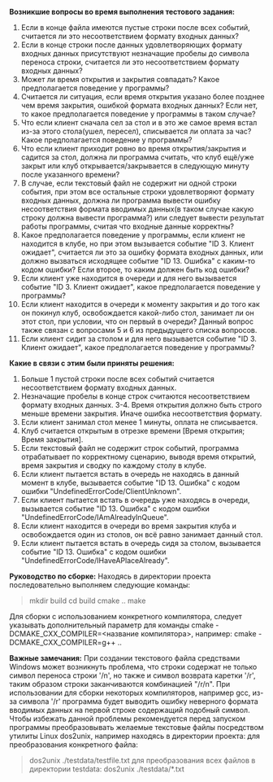**Возникшие вопросы во время выполнения тестового задания:**

1. Если в конце файла имеются пустые строки после всех событий, считается ли это несоответствием формату входных данных?
2. Если в конце строки после данных удовлетворяющих формату входных данных присутствуют незначащие пробелы до символа переноса строки, считается ли это несоответствием формату входных данных?
3. Может ли время открытия и закрытия совпадать? Какое предполагается поведение у программы?
4. Считается ли ситуация, если время открытия указано более позднее чем время закрытия, ошибкой формата входных данных? Если нет, то какое предполагается поведение у программы в таком случае?
5. Что если клиент сначала сел за стол и в это же самое время встал из-за этого стола(ушел, пересел), списывается ли оплата за час? Какое предполагается поведение у программы?
6. Что если клиент приходит ровно во время открытия/закрытия и садится за стол, должна ли программа считать, что клуб ещё/уже закрыт или клуб открывается/закрывается в следующую минуту после указанного времени?
7. В случае, если текстовый файл не содержит ни одной строки события, при этом все остальные строки удовлетворяют формату входных данных, должна ли программа вывести ошибку несоответствия формата вводимых данных(в таком случае какую строку должна вывести программа?) или следует вывести результат работы программы, считая что входные данные корректны?
8. Какое предполагается поведение у программы, если клиент не находится в клубе, но при этом вызывается событие "ID 3. Клиент ожидает", считается ли это за ошибку формата входных данных, или должно вызваться исходящее событие "ID 13. Ошибка" с каким-то кодом ошибки? Если второе, то каким должен быть код ошибки?
9. Если клиент уже находится в очереди и для него вызывается событие "ID 3. Клиент ожидает", какое предполагается поведение у программы?
10. Если клиент находится в очереди к моменту закрытия и до того как он покинул клуб, освобождается какой-либо стол, занимает ли он этот стол, при условии, что он первый в очереди? Данный вопрос также связан с вопросами 5 и 6 из предыдущего списка вопросов.
11. Если клиент сидит за столом и для него вызывается событие "ID 3. Клиент ожидает", какое предполагается поведение у программы?

**Какие в связи с этим были приняты решения:**

1. Больше 1 пустой строки после всех событий считается несоответствием формату входных данных.
2. Незначащие пробелы в конце строк считаются несоответствием формату входных данных.
3-4. Время открытия должно быть строго меньше времени закрытия. Иначе ошибка несоответствия формату.
5. Если клиент занимал стол менее 1 минуты, оплата не списывается.
6. Клуб считается открытым в отрезке времени [Время открытия; Время закрытия].
7. Если текстовый файл не содержит строк событий, программа отрабатывает по корректному сценарию, выводя время открытий, время закрытия и сводку по каждому столу в клубе.
8. Если клиент пытается встать в очередь не находясь в данный момент в клубе, вызывается событие "ID 13. Ошибка" с кодом ошибки "UndefinedErrorCode/ClientUnknown".
9. Если клиент пытается встать в очередь уже находясь в очереди, вызывается событие "ID 13. Ошибка" с кодом ошибки "UndefinedErrorCode/IAmAlreadyInQueue".
10. Если клиент находится в очереди во время закрытия клуба и освобождается один из столов, он всё равно занимает данный стол.
11. Если клиент пытается встать в очередь сидя за столом, вызывается событие "ID 13. Ошибка" с кодом ошибки "UndefinedErrorCode/IHaveAPlaceAlready".

**Руководство по сборке:**
Находясь в директории проекта последовательно выполняем следующие команды:
> mkdir build
> cd build
> cmake ..
> make

Для сборки с использованием конкретного компилятора, следует указывать дополнительный параметр для команды cmake -DCMAKE_CXX_COMPILER=<название компилятора>, например:
cmake -DCMAKE_CXX_COMPILER=g++ ..

**Важные замечания:**
При создании текстового файла средствами Windows может возникнуть проблема, что строки содержат не только символ переноса строки '/n', но также и символ возврата каретки '/r', таким образом строки заканчиваются комбинацией "/r/n". При использовании для сборки некоторых компиляторов, например gcc, из-за символа '/r' программа будет выводить ошибку неверного формата вводимых данных на первой строке содержащий подобный символ. Чтобы избежать данной проблемы рекомендуется перед запуском программы преобразовывать желаемые текстовые файлы посредством утилиты Linux dos2unix, например находясь в директории проекта:
для преобразования конкретного файла:
> dos2unix ./testdata/testfile.txt
для преобразования всех файлов в директории testdata:
> dos2unix ./testdata/*.txt



